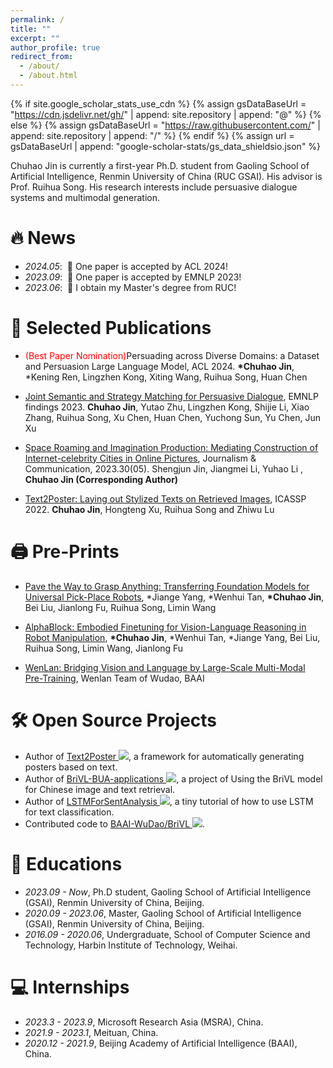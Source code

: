 ```yaml
---
permalink: /
title: ""
excerpt: ""
author_profile: true
redirect_from: 
  - /about/
  - /about.html
---
```


{% if site.google_scholar_stats_use_cdn %}
{% assign gsDataBaseUrl = "https://cdn.jsdelivr.net/gh/" | append: site.repository | append: "@" %}
{% else %}
{% assign gsDataBaseUrl = "https://raw.githubusercontent.com/" | append: site.repository | append: "/" %}
{% endif %}
{% assign url = gsDataBaseUrl | append: "google-scholar-stats/gs_data_shieldsio.json" %}

<span class='anchor' id='about-me'></span>
Chuhao Jin is currently a first-year Ph.D. student from Gaoling School of Artificial Intelligence, Renmin University of China (RUC GSAI). His advisor is Prof. Ruihua Song. His research interests include persuasive dialogue systems and multimodal generation.

 <!-- <a href='https://scholar.google.com/citations?user=DhtAFkwAAAAJ'>google scholar citations <strong><span id='total_cit'>130+</span></strong></a> (You can also use google scholar badge <a href='https://scholar.google.com/citations?user=DhtAFkwAAAAJ'><img src="https://img.shields.io/endpoint?url={{ url | url_encode }}&logo=Google%20Scholar&labelColor=f6f6f6&color=9cf&style=flat&label=citations"></a>). -->


# 🔥 News
- *2024.05*: &nbsp;🎉 One paper is accepted by ACL 2024!
- *2023.09*: &nbsp;🎉 One paper is accepted by EMNLP 2023!
- *2023.06*: &nbsp;🎉 I obtain my Master's degree from RUC!

<!-- - *2022.02*: &nbsp;🎉🎉 Lorem ipsum dolor sit amet, consectetur adipiscing elit. Vivamus ornare aliquet ipsum, ac tempus justo dapibus sit amet.  -->

# 📝 Selected Publications 

<!-- <div class='paper-box'><div class='paper-box-image'><div><div class="badge">CVPR 2016</div><img src='images/500x300.png' alt="sym" width="100%"></div></div>
<div class='paper-box-text' markdown="1">

[Deep Residual Learning for Image Recognition](https://openaccess.thecvf.com/content_cvpr_2016/papers/He_Deep_Residual_Learning_CVPR_2016_paper.pdf)

**Kaiming He**, Xiangyu Zhang, Shaoqing Ren, Jian Sun

[**Project**](https://scholar.google.com/citations?view_op=view_citation&hl=zh-CN&user=DhtAFkwAAAAJ&citation_for_view=DhtAFkwAAAAJ:ALROH1vI_8AC) <strong><span class='show_paper_citations' data='DhtAFkwAAAAJ:ALROH1vI_8AC'></span></strong>
- Lorem ipsum dolor sit amet, consectetur adipiscing elit. Vivamus ornare aliquet ipsum, ac tempus justo dapibus sit amet. 
</div>
</div> -->

- <span style="color:red">(Best Paper Nomination)</span>Persuading across Diverse Domains: a Dataset and Persuasion Large Language Model, ACL 2024.
**\*Chuhao Jin**, \*Kening Ren, Lingzhen Kong, Xiting Wang, Ruihua Song, Huan Chen

- [Joint Semantic and Strategy Matching for Persuasive Dialogue](https://aclanthology.org/2023.findings-emnlp.276/), EMNLP findings 2023.
**Chuhao Jin**, Yutao Zhu, Lingzhen Kong, Shijie Li, Xiao Zhang, Ruihua Song, Xu Chen, Huan Chen, Yuchong Sun, Yu Chen, Jun Xu

- [Space Roaming and Imagination Production: Mediating Construction of Internet-celebrity Cities in Online Pictures](https://kns.cnki.net/kcms2/article/abstract?v=VKFFl0Cm57amW7MPsqxJldApBofJsc0xB8JUhbJBk9WAQ1ZtP0iU9k1LWM_96wMYcYoHwJ6Jr7zYkSCleoxE4IHCz5g6R9gP4o7sfAunRLmOG7bFP8ir1SoB-xhsX6_lpV6t14JhWyo=&uniplatform=NZKPT&flag=copy), Journalism & Communication, 2023.30(05).
Shengjun Jin, Jiangmei Li, Yuhao Li , **Chuhao Jin (Corresponding Author)**

- [Text2Poster: Laying out Stylized Texts on Retrieved Images](https://ieeexplore.ieee.org/abstract/document/9747465), ICASSP 2022.
**Chuhao Jin**, Hongteng Xu, Ruihua Song and Zhiwu Lu


# 🖨️ Pre-Prints
- [Pave the Way to Grasp Anything: Transferring Foundation Models for Universal Pick-Place Robots](https://arxiv.org/abs/2306.05716), \*Jiange Yang, \*Wenhui Tan, **\*Chuhao Jin**, Bei Liu, Jianlong Fu, Ruihua Song, Limin Wang

- [AlphaBlock: Embodied Finetuning for Vision-Language Reasoning in Robot Manipulation](https://arxiv.org/abs/2305.18898), **\*Chuhao Jin**, \*Wenhui Tan, \*Jiange Yang, Bei Liu, Ruihua Song, Limin Wang, Jianlong Fu

- [WenLan: Bridging Vision and Language by Large-Scale Multi-Modal Pre-Training](https://arxiv.org/abs/2103.06561), Wenlan Team of Wudao, BAAI

# 🛠️ Open Source Projects
- Author of [Text2Poster ![](https://img.shields.io/github/stars/chuhaojin/Text2Poster-ICASSP-22?style=social)](https://github.com/chuhaojin/Text2Poster-ICASSP-22), a framework for automatically generating posters based on text.
- Author of [BriVL-BUA-applications ![](https://img.shields.io/github/stars/chuhaojin/BriVL-BUA-applications?style=social)](https://github.com/chuhaojin/BriVL-BUA-applications), a project of Using the BriVL model for Chinese image and text retrieval.
- Author of [LSTMForSentAnalysis ![](https://img.shields.io/github/stars/chuhaojin/LSTMForSentAnalysis?style=social)](https://github.com/chuhaojin/LSTMForSentAnalysis), a tiny tutorial of how to use LSTM for text classification.
- Contributed code to [BAAI-WuDao/BriVL ![](https://img.shields.io/github/stars/BAAI-WuDao/BriVL?style=social)](https://github.com/BAAI-WuDao/BriVL).

# 📖 Educations
- *2023.09 - Now*, Ph.D student, Gaoling School of Artificial Intelligence (GSAI), Renmin University of China, Beijing. 
- *2020.09 - 2023.06*, Master, Gaoling School of Artificial Intelligence (GSAI), Renmin University of China, Beijing. 
- *2016.09 - 2020.06*, Undergraduate, School of Computer Science and Technology, Harbin Institute of Technology, Weihai. 


# 💻 Internships
- *2023.3 - 2023.9*, Microsoft Research Asia (MSRA), China.
- *2021.9 - 2023.1*, Meituan, China.
- *2020.12 - 2021.9*, Beijing Academy of Artificial Intelligence (BAAI), China.
